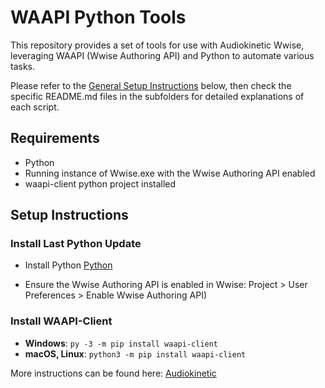 # WAAPI Python Tools

This repository provides a set of tools for use with Audiokinetic Wwise, leveraging WAAPI (Wwise Authoring API) and Python to automate various tasks.

Please refer to the [General Setup Instructions](#Requirements) below, then check the specific README.md files in the subfolders for detailed explanations of each script.


## Requirements

* Python
* Running instance of Wwise.exe with the Wwise Authoring API enabled
* waapi-client python project installed

## Setup Instructions

### Install Last Python Update

* Install Python [Python](https://www.python.org/downloads/)

* Ensure the Wwise Authoring API is enabled in Wwise: Project > User Preferences > Enable Wwise Authoring API)



### Install WAAPI-Client

* **Windows**: `py -3 -m pip install waapi-client`
* **macOS, Linux**: `python3 -m pip install waapi-client`

More instructions can be found here: [Audiokinetic](https://www.audiokinetic.com/fr/library/edge/?source=SDK&id=waapi_client_python_rpc.html)


